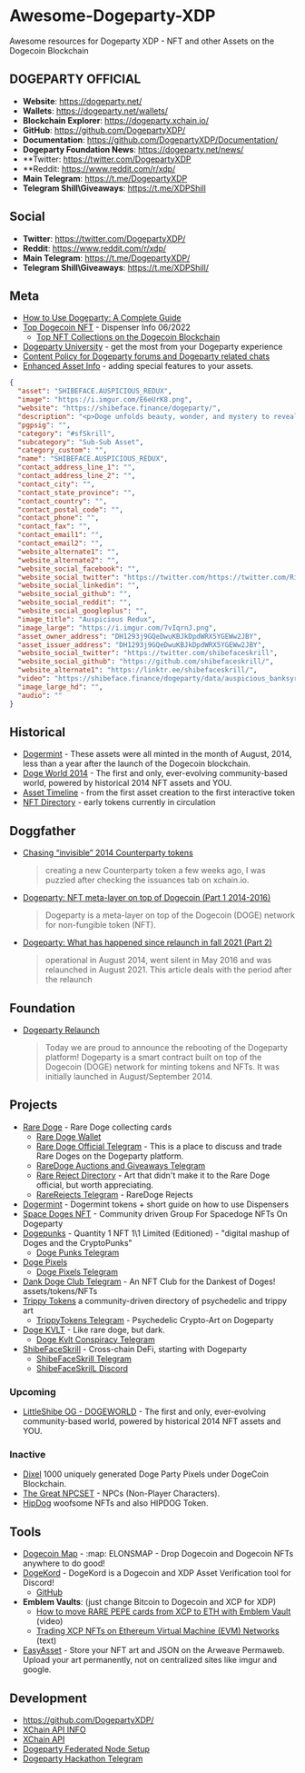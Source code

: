 # Awesome-Dogeparty-XDP
Awesome resources for Dogeparty XDP - NFT and other Assets on the Dogecoin Blockchain

## DOGEPARTY OFFICIAL
- **Website**: https://dogeparty.net/
- **Wallets**: https://dogeparty.net/wallets/
- **Blockchain Explorer**: https://dogeparty.xchain.io/
- **GitHub**: https://github.com/DogepartyXDP/
- **Documentation**: https://github.com/DogepartyXDP/Documentation/
- **Dogeparty Foundation News**: https://dogeparty.net/news/
- **Twitter: https://twitter.com/DogepartyXDP
- **Reddit: https://www.reddit.com/r/xdp/
- **Main Telegram**: https://t.me/DogepartyXDP
- **Telegram Shill\Giveaways**: https://t.me/XDPShill


## Social
- **Twitter**: https://twitter.com/DogepartyXDP/
- **Reddit**: https://www.reddit.com/r/xdp/
- **Main Telegram**: https://t.me/DogepartyXDP/
- **Telegram Shill\Giveaways**: https://t.me/XDPShill/

## Meta
- [How to Use Dogeparty: A Complete Guide](https://dogermint.com/dogeparty/)
- [Top Dogecoin NFT](https://docs.google.com/spreadsheets/d/1K-QILius6sJNX7GDwadAMY8fDNeEobkt1SjI3kOHk9E/) - Dispenser Info 06/2022
  - [Top NFT Collections on the Dogecoin Blockchain](https://shibeface.finance/dogeparty/top-dogecoin-nft-collections/) 
- [Dogeparty University](https://dp.university/curriculum) - get the most from your Dogeparty experience
- [Content Policy for Dogeparty forums and Dogeparty related chats](https://github.com/DogepartyXDP/Documentation/blob/master/Dogeparty_Content_Policy.md)
- [Enhanced Asset Info](https://counterparty.io/docs/enhanced_asset_info/) - adding special features to your assets.

```json
{
  "asset": "SHIBEFACE.AUSPICIOUS_REDUX",
  "image": "https://i.imgur.com/E6eUrK8.png",
  "website": "https://shibeface.finance/dogeparty/",
  "description": "<p>Doge unfolds beauty, wonder, and mystery to reveal the auspicious tapestry of life. <a href='https://dogeparty.xchain.io/asset/SHIBEFACE.AUSPICIOUS'>Auspicious</a> <em>Redux</em> made by @BanksyMaximo.</p><video draggable=\"false\" controls playsinline=\"\" autoplay=\"true\" loop=\"\" class=\"img-fluid img-responsive\" width=\"50%\" style=\"max-width:1080px\"><source type=\"video/mp4\" src=\"https://shibeface.finance/dogeparty/data/auspicious_banksyredux.mp4\"></video><br />    ",
  "pgpsig": "",
  "category": "#sfSkrill",
  "subcategory": "Sub-Sub Asset",
  "category_custom": "",
  "name": "SHIBEFACE.AUSPICIOUS_REDUX",
  "contact_address_line_1": "",
  "contact_address_line_2": "",
  "contact_city": "",
  "contact_state_province": "",
  "contact_country": "",
  "contact_postal_code": "",
  "contact_phone": "",
  "contact_fax": "",
  "contact_email1": "",
  "contact_email2": "",
  "website_alternate1": "",
  "website_alternate2": "",
  "website_social_facebook": "",
  "website_social_twitter": "https://twitter.com/https://twitter.com/Rito_Rhymes",
  "website_social_linkedin": "",
  "website_social_github": "",
  "website_social_reddit": "",
  "website_social_googleplus": "",
  "image_title": "Auspicious Redux",
  "image_large": "https://i.imgur.com/7vIqrnJ.png",
  "asset_owner_address": "DH1293j9GQeDwuKBJkDpdWRX5YGEWw2JBY",
  "asset_issuer_address": "DH1293j9GQeDwuKBJkDpdWRX5YGEWw2JBY",
  "website_social_twitter": "https://twitter.com/shibefaceskrill",
  "website_social_github": "https://github.com/shibefaceskrill/",
  "website_alternate1": "https://linktr.ee/shibefaceskrill/",
  "video": "https://shibeface.finance/dogeparty/data/auspicious_banksyredux.mp4",
  "image_large_hd": "",
  "audio": ""
}
```

## Historical

- [Dogermint](https://dogermint.com/) - These assets were all minted in the month of August, 2014, less than a year after the launch of the Dogecoin blockchain.
- [Doge World 2014](https://www.littleshibeog.com/dogeworld) - The first and only, ever-evolving community-based world, powered by historical 2014 NFT assets and YOU.
- [Asset Timeline](https://jpjanssen.com/timeline/dogeparty.html) - from the first asset creation to the first interactive token
- [NFT Directory](https://medium.com/@jakegallen/dogeparty-directory-88c949b21072) - early tokens currently in circulation

## Doggfather

- [Chasing “invisible” 2014 Counterparty tokens](https://doggfather.medium.com/chasing-invisible-2014-counterparty-tokens-e0916c96c60f)
  > creating a new Counterparty token a few weeks ago, I was puzzled after checking the issuances tab on xchain.io.
- [Dogeparty: NFT meta-layer on top of Dogecoin (Part 1  2014-2016)](https://doggfather.medium.com/dogeparty-nft-meta-layer-on-top-of-dogecoin-part-1-3105d7b24abf)
  > Dogeparty is a meta-layer on top of the Dogecoin (DOGE) network for non-fungible token (NFT).
- [Dogeparty: What has happened since relaunch in fall 2021 (Part 2)](https://doggfather.medium.com/dogeparty-what-has-happened-since-relaunch-in-fall-2021-part-2-47a324303080)
  > operational in August 2014, went silent in May 2016 and was relaunched in August 2021. This article deals with the period after the relaunch

## Foundation

- [Dogeparty Relaunch](https://dogeparty.net/dogeparty-platform-announcement/)
  > Today we are proud to announce the rebooting of the Dogeparty platform! Dogeparty is a smart contract built on top of the Dogecoin (DOGE) network for minting tokens and NFTs.  It was initially launched in August/September 2014.


## Projects
- [Rare Doge](https://raredogedirectory.com/) - Rare Doge collecting cards
  - [Rare Doge Wallet](http://raredogewallet.com/) 
  - [Rare Doge Official Telegram](https://t.me/RareDogeTraders/) - This is a place to discuss and trade Rare Doges on the Dogeparty platform.
  - [RareDoge Auctions and Giveaways Telegram](https://t.me/RareDogeAuctions_Giveaways/)
  - [Rare Reject Directory](http://rarerejectdirectory.com/) - Art that didn't make it to the Rare Doge official, but worth appreciating.
  - [RareRejects Telegram](https://t.me/RareRejects/) - RareDoge Rejects 
- [Dogermint](https://www.dogermint.com/) - Dogermint tokens + short guide on how to use Dispensers
- [Space Doges NFT](https://dp.university/spacedoges/) - Community driven Group For Spacedoge NFTs On Dogeparty
- [Dogepunks](http://doge-punks.com/) - Quantity 1 NFT 1\1 Limited (Editioned) - "digital mashup of Doges and the CryptoPunks"
  - [Doge Punks Telegram](https://t.me/realdogepunks/)
- [Doge Pixels](https://dogepixels.io/)
  - [Doge Pixels Telegram](https://t.me/dogepixelschat/) 
- [Dank Doge Club Telegram](https://t.me/raredogeclub/) - An NFT Club for the Dankest of Doges!
assets/tokens/NFTs
- [Trippy Tokens](https://trippytokens.wordpress.com/) a community-driven directory of psychedelic and trippy art
  - [TrippyTokens Telegram](https://t.me/trippytokens/) - Psychedelic Crypto-Art on Dogeparty
- [Doge KVLT](https://dogekvlt.com/) - Like rare doge, but dark.
  - [Doge Kvlt Conspiracy Telegram](https://t.me/dogekvlt/)
- [ShibeFaceSkrill](https://shibeface.finance) - Cross-chain DeFi, starting with Dogeparty
  - [ShibeFaceSkrill Telegram](https://t.me/ShibeFaceSkrill)
  - [ShibeFaceSkrilL Discord](https://discord.gg/56J85Kk32m)

### Upcoming
- [LittleShibe OG - DOGEWORLD](https://www.littleshibeog.com/dogeworld/) - The first and only, ever-evolving community-based world, powered by historical 2014 NFT assets and YOU.

### Inactive
- [Dixel](https://www.takethatnft.com/) 1000 uniquely generated Doge Party Pixels under DogeCoin Blockchain.
- [The Great NPCSET](https://thegreatnpcset.com/) - NPCs (Non-Player Characters).
- [HipDog](https://medium.com/@HIPDOG) woofsome NFTs and also HIPDOG Token.

## Tools
- [Dogecoin Map](https://dogecoinmap.com/) - :map: ELONSMAP - Drop Dogecoin and Dogecoin NFTs anywhere to do good!
- [DogeKord](https://countercord.github.io/DogeKord.html) - DogeKord is a Dogecoin and XDP Asset Verification tool for Discord!
  - [GitHub](https://github.com/CounterCord/CounterCord/)
- **Emblem Vaults**: (just change Bitcoin to Dogecoin and XCP for XDP)
  - [How to move RARE PEPE cards from XCP to ETH with Emblem Vault](https://youtu.be/S4gNPzLunjA?t=614) (video)
  - [Trading XCP NFTs on Ethereum Virtual Machine (EVM) Networks](https://desktopcommando.medium.com/trading-xcp-nfts-on-ethereum-matic-networks-87a89101fd58) (text)
- [EasyAsset](https://easyasset.art/) - Store your NFT art and JSON on the Arweave Permaweb. Upload your art permanently, not on centralized sites like imgur and google.

## Development
- https://github.com/DogepartyXDP/
- [XChain API INFO](https://dogeparty.net/api/)
- [XChain API](https://dogeparty.xchain.io/api)
- [Dogeparty Federated Node Setup](https://sites.google.com/view/doggfather/other-contributions/dp-node?authuser=0)
- [Dogeparty Hackathon Telegram](https://t.me/dphackathon)

